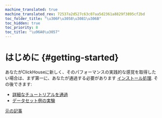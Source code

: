 ```yaml
---
machine_translated: true
machine_translated_rev: 72537a2d527c63c07aa5d2361a8829f3895cf2bd
toc_folder_title: "\u306F\u3058\u3081\u306B"
toc_hidden: true
toc_priority: 8
toc_title: "\u96A0\u3057"
---
```


# はじめに {#getting-started}

あなたがClickHouseに新しく、そのパフォーマンスの実践的な感覚を取得したい場合は、まず第一に、あなたが通過する必要があります [インストール処理](install.md). その後できます:

-   [詳細なチュートリアルを通過](tutorial.md)
-   [データセット例の実験](example-datasets/ontime.md)

[元の記事](https://clickhouse.tech/docs/en/getting_started/) <!--hide-->
